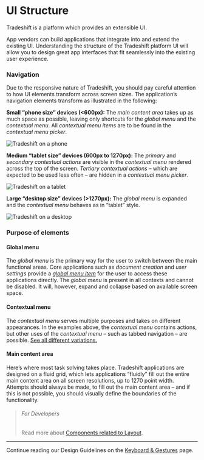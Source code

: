 # UI Structure

Tradeshift is a platform which provides an extensible UI.

App vendors can build applications that integrate into and extend the existing UI. Understanding the structure of the Tradeshift platform UI will allow you to design great app interfaces that fit seamlessly into the existing user experience.

### Navigation

Due to the responsive nature of Tradeshift, you should pay careful attention to how UI elements transform across screen sizes. The application’s navigation elements transform as illustrated in the following:

**Small “phone size” devices (<600px):** The *main content area* takes up as much space as possible, leaving only shortcuts for the *global menu* and the *contextual menu*. All *contextual menu items* are to be found in the *contextual menu picker*.

![Tradeshift on a phone](assets/img/deviceanimation-phone-2.gif)

**Medium “tablet size” devices (600px to 1270px):** The *primary* and *secondary contextual actions* are visible in the *contextual menu* rendered across the top of the screen. *Tertiary contextual actions* – which are expected to be used less often – are hidden in a *contextual menu picker*.

![Tradeshift on a tablet](assets/img/deviceanimation-tablet-3.gif)

**Large “desktop size” devices (>1270px):** The *global menu* is expanded and the *contextual menu* behaves as in “tablet” style.

![Tradeshift on a desktop](assets/img/deviceanimation-desktop-2.gif)

### Purpose of elements

#### Global menu

The *global menu* is the primary way for the user to switch between the main functional areas. Core applications such as *document creation* and *user settings* provide a *[global menu item](http://ui.tradeshift.com/#design/patterns/nav.html)* for the user to access these applications directly. The *global menu* is present in all contexts and cannot be disabled. It will, however, expand and collapse based on available screen space.

#### Contextual menu

The *contextual menu* serves multiple purposes and takes on different appearances. In the examples above, the *contextual menu* contains actions, but other uses of the *contextual menu* – such as tabbed navigation – are possible. [See all different variations.](http://ui.tradeshift.com/#design/patterns/nav.html)

#### Main content area

Here’s where most task solving takes place. Tradeshift applications are designed on a fluid grid, which lets applications “fluidly” fill out the entire main content area on all screen resolutions, up to 1270 point width. Attempts should always be made, to fill out the main content area – and if this is not possible, you should visually define the boundaries of the functionality.


> ###### For Developers
> Read more about [Components related to Layout](//ui.tradeshift.com/#components/overview/layout.html).


------------------------------------------------------------------------
Continue reading our Design Guidelines on the [Keyboard & Gestures](//ui.tradeshift.com/#design/guidelines/gestures.html) page.
